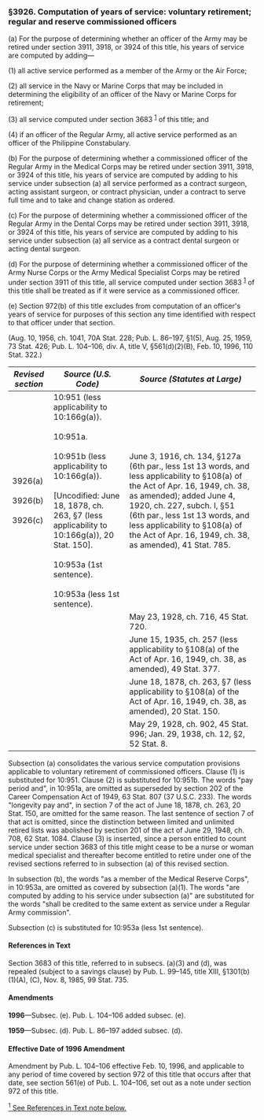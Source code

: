 ### §3926. Computation of years of service: voluntary retirement; regular and reserve commissioned officers ###

(a) For the purpose of determining whether an officer of the Army may be retired under section 3911, 3918, or 3924 of this title, his years of service are computed by adding—

(1) all active service performed as a member of the Army or the Air Force;

(2) all service in the Navy or Marine Corps that may be included in determining the eligibility of an officer of the Navy or Marine Corps for retirement;

(3) all service computed under section 3683 <sup><a href="#3926_1_target" name="3926_1">1</a></sup> of this title; and

(4) if an officer of the Regular Army, all active service performed as an officer of the Philippine Constabulary.

(b) For the purpose of determining whether a commissioned officer of the Regular Army in the Medical Corps may be retired under section 3911, 3918, or 3924 of this title, his years of service are computed by adding to his service under subsection (a) all service performed as a contract surgeon, acting assistant surgeon, or contract physician, under a contract to serve full time and to take and change station as ordered.

(c) For the purpose of determining whether a commissioned officer of the Regular Army in the Dental Corps may be retired under section 3911, 3918, or 3924 of this title, his years of service are computed by adding to his service under subsection (a) all service as a contract dental surgeon or acting dental surgeon.

(d) For the purpose of determining whether a commissioned officer of the Army Nurse Corps or the Army Medical Specialist Corps may be retired under section 3911 of this title, all service computed under section 3683 <sup><a href="#3926_1_target" name="3926_1">1</a></sup> of this title shall be treated as if it were service as a commissioned officer.

(e) Section 972(b) of this title excludes from computation of an officer's years of service for purposes of this section any time identified with respect to that officer under that section.

(Aug. 10, 1956, ch. 1041, 70A Stat. 228; Pub. L. 86–197, §1(5), Aug. 25, 1959, 73 Stat. 426; Pub. L. 104–106, div. A, title V, §561(d)(2)(B), Feb. 10, 1996, 110 Stat. 322.)

|            *Revised section*            |                                                                                                                                    *Source (U.S. Code)*                                                                                                                                    |                                                                                                                                              *Source (Statutes at Large)*                                                                                                                                               |
|-----------------------------------------|--------------------------------------------------------------------------------------------------------------------------------------------------------------------------------------------------------------------------------------------------------------------------------------------|-------------------------------------------------------------------------------------------------------------------------------------------------------------------------------------------------------------------------------------------------------------------------------------------------------------------------|
|3926(a)<br/><br/>3926(b)<br/><br/>3926(c)|10:951 (less applicability to 10:166g(a)).<br/><br/>10:951a.<br/><br/>10:951b (less applicability to 10:166g(a)).<br/><br/>[Uncodified: June 18, 1878, ch. 263, §7 (less applicability to 10:166g(a)), 20 Stat. 150].<br/><br/>10:953a (1st sentence).<br/><br/>10:953a (less 1st sentence).|June 3, 1916, ch. 134, §127a (6th par., less 1st 13 words, and less applicability to §108(a) of the Act of Apr. 16, 1949, ch. 38, as amended); added June 4, 1920, ch. 227, subch. I, §51 (6th par., less 1st 13 words, and less applicability to §108(a) of the Act of Apr. 16, 1949, ch. 38, as amended), 41 Stat. 785.|
|                                         |                                                                                                                                                                                                                                                                                            |                                                                                                                                          May 23, 1928, ch. 716, 45 Stat. 720.                                                                                                                                           |
|                                         |                                                                                                                                                                                                                                                                                            |                                                                                                  June 15, 1935, ch. 257 (less applicability to §108(a) of the Act of Apr. 16, 1949, ch. 38, as amended), 49 Stat. 377.                                                                                                  |
|                                         |                                                                                                                                                                                                                                                                                            |                                                                                                June 18, 1878, ch. 263, §7 (less applicability to §108(a) of the Act of Apr. 16, 1949, ch. 38, as amended), 20 Stat. 150.                                                                                                |
|                                         |                                                                                                                                                                                                                                                                                            |                                                                                                                       May 29, 1928, ch. 902, 45 Stat. 996; Jan. 29, 1938, ch. 12, §2, 52 Stat. 8.                                                                                                                       |

Subsection (a) consolidates the various service computation provisions applicable to voluntary retirement of commissioned officers. Clause (1) is substituted for 10:951. Clause (2) is substituted for 10:951b. The words "pay period and", in 10:951a, are omitted as superseded by section 202 of the Career Compensation Act of 1949, 63 Stat. 807 (37 U.S.C. 233). The words "longevity pay and", in section 7 of the act of June 18, 1878, ch. 263, 20 Stat. 150, are omitted for the same reason. The last sentence of section 7 of that act is omitted, since the distinction between limited and unlimited retired lists was abolished by section 201 of the act of June 29, 1948, ch. 708, 62 Stat. 1084. Clause (3) is inserted, since a person entitled to count service under section 3683 of this title might cease to be a nurse or woman medical specialist and thereafter become entitled to retire under one of the revised sections referred to in subsection (a) of this revised section.

In subsection (b), the words "as a member of the Medical Reserve Corps", in 10:953a, are omitted as covered by subsection (a)(1). The words "are computed by adding to his service under subsection (a)" are substituted for the words "shall be credited to the same extent as service under a Regular Army commission".

Subsection (c) is substituted for 10:953a (less 1st sentence).

#### References in Text ####

Section 3683 of this title, referred to in subsecs. (a)(3) and (d), was repealed (subject to a savings clause) by Pub. L. 99–145, title XIII, §1301(b)(1)(A), (C), Nov. 8, 1985, 99 Stat. 735.

#### Amendments ####

**1996**—Subsec. (e). Pub. L. 104–106 added subsec. (e).

**1959**—Subsec. (d). Pub. L. 86–197 added subsec. (d).

#### Effective Date of 1996 Amendment ####

Amendment by Pub. L. 104–106 effective Feb. 10, 1996, and applicable to any period of time covered by section 972 of this title that occurs after that date, see section 561(e) of Pub. L. 104–106, set out as a note under section 972 of this title.

[<sup>1</sup> See References in Text note below.](#3926_1)
